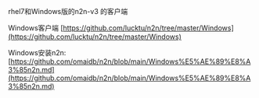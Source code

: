 rhel7和Windows版的n2n-v3 的客户端

Windows客户端 [https://github.com/lucktu/n2n/tree/master/Windows](https://github.com/lucktu/n2n/tree/master/Windows)

Windows安装n2n: [https://github.com/omaidb/n2n/blob/main/Windows%E5%AE%89%E8%A3%85n2n.md](https://github.com/omaidb/n2n/blob/main/Windows%E5%AE%89%E8%A3%85n2n.md)
